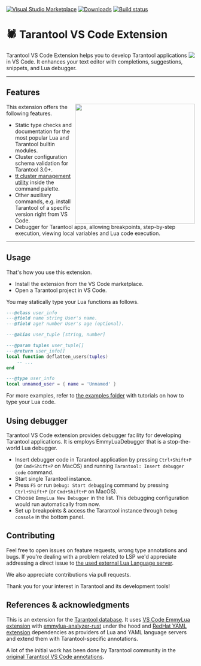 [![Visual Studio Marketplace](https://img.shields.io/visual-studio-marketplace/v/tarantool.tarantool?style=flat-square&logo=visual-studio-code&label=VS%20Code%20Marketplace)](https://marketplace.visualstudio.com/items?itemName=tarantool.tarantool)
[![Downloads](https://img.shields.io/visual-studio-marketplace/i/tarantool.tarantool?style=flat-square&logo=microsoft&label=Downloads)](https://marketplace.visualstudio.com/items?itemName=tarantool.tarantool)
[![Build status](https://img.shields.io/github/actions/workflow/status/tarantool/tarantool-vscode/build.yml?branch=main&style=flat-square&logo=github&label=Build)](https://github.com/tarantool/tarantool-vscode/actions/workflows/build.yml)

# 🕷 Tarantool VS Code Extension

<a href="http://tarantool.io">
 <img src="https://avatars2.githubusercontent.com/u/2344919?v=2&s=100" align="right">
</a>

Tarantool VS Code Extension helps you to develop Tarantool applications in VS Code. It enhances your text editor with completions, suggestions, snippets, and Lua debugger.

---

## Features

<img src="https://i.postimg.cc/k5cnrtZc/box-commit.gif" width="320" align="right">

This extension offers the following features.

* Static type checks and documentation for the most popular Lua and Tarantool builtin modules.
* Cluster configuration schema validation for Tarantool 3.0+.
* [tt cluster management utility](https://github.com/tarantool/tt) inside the command palette.
* Other auxiliary commands, e.g. install Tarantool of a specific version right from VS Code.
* Debugger for Tarantool apps, allowing breakpoints, step-by-step execution, viewing local variables and Lua code execution.

---

## Usage

That's how you use this extension.

* Install the extension from the VS Code marketplace.
* Open a Tarantool project in VS Code.

You may statically type your Lua functions as follows.

```lua
---@class user_info
---@field name string User's name.
---@field age? number User's age (optional).

---@alias user_tuple [string, number]

---@param tuples user_tuple[]
---@return user_info[]
local function deflatten_users(tuples)
    -- ...
end

---@type user_info
local unnamed_user = { name = 'Unnamed' }
```

For more examples, refer to [the examples folder](examples/) with tutorials on how to type your Lua code.

## Using debugger

Tarantool VS Code extension provides debugger facility for developing Tarantool applications. It is employs EmmyLuaDebugger that is a stop-the-world Lua debugger.

* Insert debugger code in Tarantool application by pressing `Ctrl+Shift+P` (or `Cmd+Shift+P` on MacOS) and running `Tarantool: Insert debugger code` command.
* Start single Tarantool instance.
* Press `F5` or run `Debug: Start debugging` command by pressing `Ctrl+Shift+P` (or `Cmd+Shift+P` on MacOS).
* Choose `EmmyLua New Debugger` in the list. This debugging configuration would run automatically from now.
* Set up breakpoints & access the Tarantool instance through `Debug console` in the bottom panel.

## Contributing

Feel free to open issues on feature requests, wrong type annotations and bugs. If you're dealing with a problem related to LSP we'd appreciate addressing a direct issue to [the used external Lua Language server](https://github.com/CppCXY/emmylua-analyzer-rust).

We also appreciate contributions via pull requests.

Thank you for your interest in Tarantool and its development tools!

## References & acknowledgments

This is an extension for the [Tarantool database](https://www.tarantool.io/). It uses [VS Code EmmyLua extension](https://github.com/EmmyLua/VSCode-EmmyLua) with [emmylua-analyzer-rust](https://github.com/CppCXY/emmylua-analyzer-rust) under the hood and [RedHat YAML extension](https://github.com/redhat-developer/vscode-yaml) dependencies as providers of Lua and YAML language servers and extend them with Tarantool-specific annotations.

A lot of the initial work has been done by Tarantool community in the [original Tarantool VS Code annotations](https://github.com/vaintrub/vscode-tarantool).
